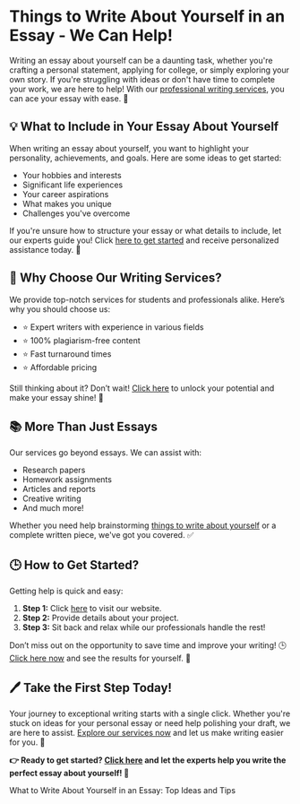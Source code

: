 <h1>Things to Write About Yourself in an Essay - We Can Help!</h1>

<p>Writing an essay about yourself can be a daunting task, whether you're crafting a personal statement, applying for college, or simply exploring your own story. If you're struggling with ideas or don't have time to complete your work, we are here to help! With our <a href="https://tinyurl.com/topessay?keyword=things+to+write+about+yourself+in+an+essay">professional writing services</a>, you can ace your essay with ease. 🚀</p>

<h2>💡 What to Include in Your Essay About Yourself</h2>

<p>When writing an essay about yourself, you want to highlight your personality, achievements, and goals. Here are some ideas to get started:</p>
<ul>
    <li>Your hobbies and interests</li>
    <li>Significant life experiences</li>
    <li>Your career aspirations</li>
    <li>What makes you unique</li>
    <li>Challenges you've overcome</li>
</ul>

<p>If you're unsure how to structure your essay or what details to include, let our experts guide you! Click <a href="https://tinyurl.com/topessay?keyword=things+to+write+about+yourself+in+an+essay">here to get started</a> and receive personalized assistance today. 📝</p>

<h2>🌟 Why Choose Our Writing Services?</h2>

<p>We provide top-notch services for students and professionals alike. Here’s why you should choose us:</p>
<ul>
    <li>⭐ Expert writers with experience in various fields</li>
    <li>⭐ 100% plagiarism-free content</li>
    <li>⭐ Fast turnaround times</li>
    <li>⭐ Affordable pricing</li>
</ul>

<p>Still thinking about it? Don’t wait! <a href="https://tinyurl.com/topessay?keyword=things+to+write+about+yourself+in+an+essay">Click here</a> to unlock your potential and make your essay shine! 🌟</p>

<h2>📚 More Than Just Essays</h2>

<p>Our services go beyond essays. We can assist with:</p>
<ul>
    <li>Research papers</li>
    <li>Homework assignments</li>
    <li>Articles and reports</li>
    <li>Creative writing</li>
    <li>And much more!</li>
</ul>

<p>Whether you need help brainstorming <a href="https://tinyurl.com/topessay?keyword=things+to+write+about+yourself+in+an+essay">things to write about yourself</a> or a complete written piece, we've got you covered. ✅</p>

<h2>🕒 How to Get Started?</h2>

<p>Getting help is quick and easy:</p>
<ol>
    <li><strong>Step 1:</strong> Click <a href="https://tinyurl.com/topessay?keyword=things+to+write+about+yourself+in+an+essay">here</a> to visit our website.</li>
    <li><strong>Step 2:</strong> Provide details about your project.</li>
    <li><strong>Step 3:</strong> Sit back and relax while our professionals handle the rest!</li>
</ol>

<p>Don’t miss out on the opportunity to save time and improve your writing! 🕒 <a href="https://tinyurl.com/topessay?keyword=things+to+write+about+yourself+in+an+essay">Click here now</a> and see the results for yourself. 🎯</p>

<h2>🖊️ Take the First Step Today!</h2>

<p>Your journey to exceptional writing starts with a single click. Whether you're stuck on ideas for your personal essay or need help polishing your draft, we are here to assist. <a href="https://tinyurl.com/topessay?keyword=things+to+write+about+yourself+in+an+essay">Explore our services now</a> and let us make writing easier for you. 🌟</p>

<p><strong>👉 Ready to get started? <a href="https://tinyurl.com/topessay?keyword=things+to+write+about+yourself+in+an+essay">Click here</a> and let the experts help you write the perfect essay about yourself! 🚀</strong></p>
What to Write About Yourself in an Essay: Top Ideas and Tips
